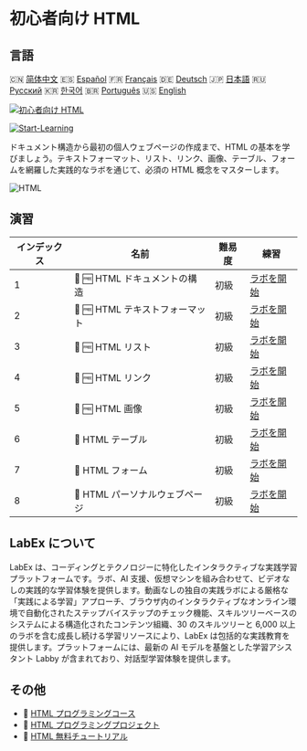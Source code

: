# 初心者向け HTML

## 言語

🇨🇳 [简体中文](README_zh.md) 🇪🇸 [Español](README_es.md) 🇫🇷 [Français](README_fr.md) 🇩🇪 [Deutsch](README_de.md) 🇯🇵 [日本語](README_ja.md) 🇷🇺 [Русский](README_ru.md) 🇰🇷 [한국어](README_ko.md) 🇧🇷 [Português](README_pt.md) 🇺🇸 [English](README.md) 

[![初心者向け HTML](https://cover-creator.labex.io/html-for-beginners.png?lang=ja)](https://labex.io/ja/courses/html-for-beginners)

[![Start-Learning](https://img.shields.io/badge/Start-Learning-whitesmoke?style=for-the-badge)](https://labex.io/ja/courses/html-for-beginners)

ドキュメント構造から最初の個人ウェブページの作成まで、HTML の基本を学びましょう。テキストフォーマット、リスト、リンク、画像、テーブル、フォームを網羅した実践的なラボを通じて、必須の HTML 概念をマスターします。

![HTML](https://img.shields.io/badge/HTML-whitesmoke?style=for-the-badge&logo=html)


## 演習

|   インデックス | 名前                            | 難易度   | 練習                                                                                                       |
|----------------|---------------------------------|----------|------------------------------------------------------------------------------------------------------------|
|              1 | 📖 🆓 HTML ドキュメントの構造   | 初級     | <a target='_blank' href='https://labex.io/ja/tutorials/html-html-document-structure-597898'>ラボを開始</a> |
|              2 | 📖 🆓 HTML テキストフォーマット | 初級     | <a target='_blank' href='https://labex.io/ja/tutorials/html-html-text-formatting-597904'>ラボを開始</a>    |
|              3 | 📖 🆓 HTML リスト               | 初級     | <a target='_blank' href='https://labex.io/ja/tutorials/html-html-lists-597902'>ラボを開始</a>              |
|              4 | 📖 🆓 HTML リンク               | 初級     | <a target='_blank' href='https://labex.io/ja/tutorials/html-html-links-597901'>ラボを開始</a>              |
|              5 | 📖 🆓 HTML 画像                 | 初級     | <a target='_blank' href='https://labex.io/ja/tutorials/html-html-images-597900'>ラボを開始</a>             |
|              6 | 📖  HTML テーブル               | 初級     | <a target='_blank' href='https://labex.io/ja/tutorials/html-html-tables-597903'>ラボを開始</a>             |
|              7 | 📖  HTML フォーム               | 初級     | <a target='_blank' href='https://labex.io/ja/tutorials/html-html-forms-597899'>ラボを開始</a>              |
|              8 | 📖  HTML パーソナルウェブページ | 初級     | <a target='_blank' href='https://labex.io/ja/tutorials/html-html-personal-webpage-597905'>ラボを開始</a>   |

## LabEx について

LabEx は、コーディングとテクノロジーに特化したインタラクティブな実践学習プラットフォームです。ラボ、AI 支援、仮想マシンを組み合わせて、ビデオなしの実践的な学習体験を提供します。動画なしの独自の実践ラボによる厳格な「実践による学習」アプローチ、ブラウザ内のインタラクティブなオンライン環境で自動化されたステップバイステップのチェック機能、スキルツリーベースのシステムによる構造化されたコンテンツ組織、30 のスキルツリーと 6,000 以上のラボを含む成長し続ける学習リソースにより、LabEx は包括的な実践教育を提供します。プラットフォームには、最新の AI モデルを基盤とした学習アシスタント Labby が含まれており、対話型学習体験を提供します。

## その他

- 🔗 [HTML プログラミングコース](https://github.com/labex-labs/awesome-programming-courses)
- 🔗 [HTML プログラミングプロジェクト](https://github.com/labex-labs/awesome-programming-projects)
- 🔗 [HTML 無料チュートリアル](https://github.com/labex-labs/html-free-tutorials)

